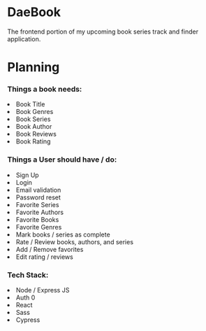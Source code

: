 # DaeBook
The frontend portion of my upcoming book series track and finder application.

# Planning

<h3>
Things a book needs:
</h3>

<li>Book Title</li>
<li>Book Genres</li>
<li>Book Series</li>
<li>Book Author</li>
<li>Book Reviews</li>
<li>Book Rating</li>

<h3>
Things a User should have / do:
</h3>

 <li>Sign Up</li>
 <li>Login</li>
 <li>Email validation</li>
 <li>Password reset</li>
 <li>Favorite Series</li>
 <li>Favorite Authors</li>
 <li>Favorite Books</li>
 <li>Favorite Genres</li>
 <li>Mark books / series as complete</li>
 <li>Rate / Review books, authors, and series</li>
 <li>Add / Remove favorites</li>
 <li>Edit rating / reviews</li>

 <h3>
 Tech Stack:
 </h3>

 <li>Node / Express JS</li>
 <li>Auth 0</li>
 <li>React</li>
 <li>Sass</li>
 <li>Cypress</li>
